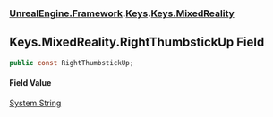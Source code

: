 ### [UnrealEngine.Framework](./UnrealEngine-Framework.md 'UnrealEngine.Framework').[Keys](./UnrealEngine-Framework-Keys.md 'UnrealEngine.Framework.Keys').[Keys.MixedReality](./UnrealEngine-Framework-Keys-MixedReality.md 'UnrealEngine.Framework.Keys.MixedReality')
## Keys.MixedReality.RightThumbstickUp Field
  
```csharp
public const RightThumbstickUp;
```
#### Field Value
[System.String](https://docs.microsoft.com/en-us/dotnet/api/System.String 'System.String')  
